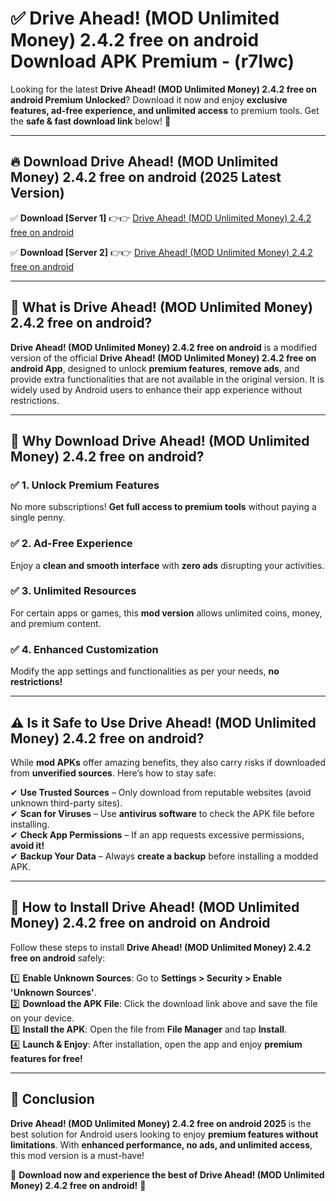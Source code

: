 
# ✅ Drive Ahead! (MOD Unlimited Money) 2.4.2 free on android Download APK Premium -  (r7lwc) 

Looking for the latest **Drive Ahead! (MOD Unlimited Money) 2.4.2 free on android Premium Unlocked**? Download it now and enjoy **exclusive features, ad-free experience, and unlimited access** to premium tools. Get the **safe & fast download link** below! 🚀

---

## 🔥 Download Drive Ahead! (MOD Unlimited Money) 2.4.2 free on android (2025 Latest Version)

✅ **Download [Server 1]** 👉👉 [Drive Ahead! (MOD Unlimited Money) 2.4.2 free on android ](https://apkcomod.com?title=Drive_Ahead!_(MOD_Unlimited_Money)_2.4.2_free_on_android)  

✅ **Download [Server 2]** 👉👉 [Drive Ahead! (MOD Unlimited Money) 2.4.2 free on android ](https://apkcomod.com?title=Drive_Ahead!_(MOD_Unlimited_Money)_2.4.2_free_on_android)  


---

## 📌 What is Drive Ahead! (MOD Unlimited Money) 2.4.2 free on android?

**Drive Ahead! (MOD Unlimited Money) 2.4.2 free on android** is a modified version of the official **Drive Ahead! (MOD Unlimited Money) 2.4.2 free on android App**, designed to unlock **premium features**, **remove ads**, and provide extra functionalities that are not available in the original version. It is widely used by Android users to enhance their app experience without restrictions.

---

## 🌟 Why Download Drive Ahead! (MOD Unlimited Money) 2.4.2 free on android?

### ✅ 1. Unlock Premium Features
No more subscriptions! **Get full access to premium tools** without paying a single penny.

### ✅ 2. Ad-Free Experience
Enjoy a **clean and smooth interface** with **zero ads** disrupting your activities.

### ✅ 3. Unlimited Resources
For certain apps or games, this **mod version** allows unlimited coins, money, and premium content.

### ✅ 4. Enhanced Customization
Modify the app settings and functionalities as per your needs, **no restrictions!**

---

## ⚠️ Is it Safe to Use Drive Ahead! (MOD Unlimited Money) 2.4.2 free on android?

While **mod APKs** offer amazing benefits, they also carry risks if downloaded from **unverified sources**. Here’s how to stay safe:

✔ **Use Trusted Sources** – Only download from reputable websites (avoid unknown third-party sites).  
✔ **Scan for Viruses** – Use **antivirus software** to check the APK file before installing.  
✔ **Check App Permissions** – If an app requests excessive permissions, **avoid it!**  
✔ **Backup Your Data** – Always **create a backup** before installing a modded APK.

---

## 📲 How to Install Drive Ahead! (MOD Unlimited Money) 2.4.2 free on android on Android

Follow these steps to install **Drive Ahead! (MOD Unlimited Money) 2.4.2 free on android** safely:

1️⃣ **Enable Unknown Sources**: Go to **Settings > Security > Enable 'Unknown Sources'**.  
2️⃣ **Download the APK File**: Click the download link above and save the file on your device.  
3️⃣ **Install the APK**: Open the file from **File Manager** and tap **Install**.  
4️⃣ **Launch & Enjoy**: After installation, open the app and enjoy **premium features for free!**

---

## 🚀 Conclusion

**Drive Ahead! (MOD Unlimited Money) 2.4.2 free on android 2025** is the best solution for Android users looking to enjoy **premium features without limitations**. With **enhanced performance, no ads, and unlimited access**, this mod version is a must-have!

🔻 **Download now and experience the best of Drive Ahead! (MOD Unlimited Money) 2.4.2 free on android!** 🔻

